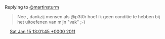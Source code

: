 Replying to [@martinsturm](https://twitter.com/martinsturm/status/26262023268470785)

> Nee , dankzij mensen als @p3t0r hoef ik geen conditie te hebben bij het uitoefenen van mijn "vak" ;\-\)

<img src="../../media/tweet.ico" width="12" /> [Sat Jan 15 13:01:45 +0000 2011](https://twitter.com/DromerDenker/status/26262764259377152)